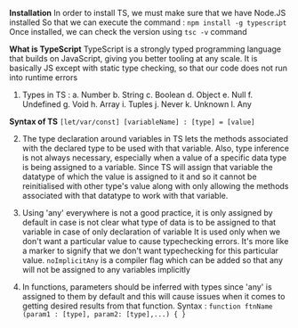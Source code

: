 **Installation**
In order to install TS, we must make sure that we have Node.JS installed
So that we can execute the command : `npm install -g typescript`
Once installed, we can check the version using `tsc -v` command

**What is TypeScript**
TypeScript is a strongly typed programming language that builds on JavaScript, giving you better tooling at any scale.
It is basically JS except with static type checking, so that our code does not run into runtime errors

1. Types in TS : 
    a. Number
    b. String
    c. Boolean
    d. Object
    e. Null
    f. Undefined
    g. Void
    h. Array
    i. Tuples
    j. Never
    k. Unknown
    l. Any

**Syntax of TS**
    `[let/var/const] [variableName] : [type] = [value]`

2. The type declaration around variables in TS lets the methods associated with the declared type to be used with that variable.
   Also, type inference is not always necessary, especially when a value of a specific data type is being assigned to a variable. Since TS will assign that variable the datatype of which the value is assigned to it and so it cannot be reinitialised with other type's value along with only allowing the methods associated with that datatype to work with that variable.

3. Using 'any' everywhere is not a good practice, it is only assigned by default in case is not clear what type of data is to be assigned to that variable in case of only declaration of variable
   It is used only when we don't want a particular value to cause typechecking errors. It's more like a marker to signify that we don't want typechecking for this particular value.
   `noImplicitAny` is a compiler flag which can be added so that any will not be assigned to any variables implicitly

4. In functions, parameters should be inferred with types since 'any' is assigned to them by default and this will cause issues when it comes to getting desired results from that function.
    Syntax : 
    ```function ftnName (param1 : [type], param2: [type],...) { }```